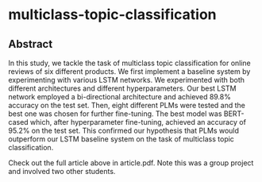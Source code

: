 # multiclass-topic-classification

## Abstract

In this study, we tackle the task of multiclass topic classification for online reviews of six different products. We first implement a baseline system by experimenting with various LSTM networks. We experimented with both different architectures and different hyperparameters. Our best LSTM network employed a bi-directional architecture and achieved 89.8\% accuracy on the test set. Then, eight different PLMs were tested and the best one was chosen for further fine-tuning. The best model was BERT-cased which, after hyperparameter fine-tuning, achieved an accuracy of 95.2\% on the test set. This confirmed our hypothesis that PLMs would outperform our LSTM baseline system on the task of multiclass topic classification.

Check out the full article above in article.pdf. Note this was a group project and involved two other students.
